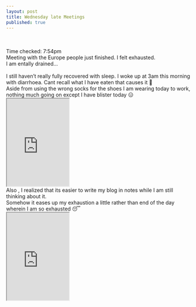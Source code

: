 ```yaml
---
layout: post
title: Wednesday late Meetings
published: true
---
```

<br>
<br>
Time checked: 7:54pm
<br>
Meeting with the Europe people just finished. I felt exhausted.
<br>
I am entally drained...
<br>
<br>
I still haven’t really fully recovered with sleep. I woke up at 3am this morning with diarrhoea. Cant recall what I have eaten that causes it 🤔
<br>
Aside from using the wrong socks for the shoes I am wearing today to work, nothing much going on except I have blister today 😑
<br>
<iframe src="https://drive.google.com/file/d/1Tzi3vPfcR1Vx5oU3svNw_SOm2upXML1L/preview" width="170" height="240" allow="autoplay"></iframe>
<br>
Also , I realized that its easier to write my blog in notes while I am still thinking about it.
<br>
Somehow it eases up my exhaustion a little rather than end of the day wherein I am so exhausted 😴
<br>
<iframe src="https://drive.google.com/file/d/1wz5WkmSB5Z6_5DZRMw2KHVMzCjwFzmJl/preview" width="170" height="240" allow="autoplay"></iframe>
